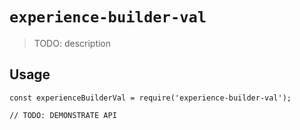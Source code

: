 # `experience-builder-val`

> TODO: description

## Usage

```
const experienceBuilderVal = require('experience-builder-val');

// TODO: DEMONSTRATE API
```
